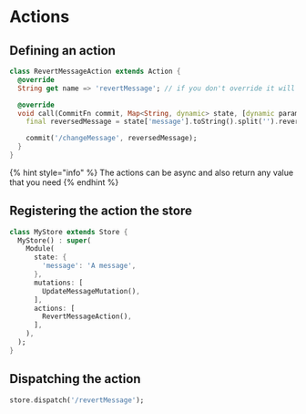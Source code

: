 # Actions

## Defining an action

```dart
class RevertMessageAction extends Action {
  @override
  String get name => 'revertMessage'; // if you don't override it will be the name of class: 'RevertMessageAction' 

  @override
  void call(CommitFn commit, Map<String, dynamic> state, [dynamic params]) async {
    final reversedMessage = state['message'].toString().split('').reversed.join('');

    commit('/changeMessage', reversedMessage);
  }
}

```

{% hint style="info" %}
The actions can be async and also return any value that you need
{% endhint %}

## Registering the action the store

```dart
class MyStore extends Store {
  MyStore() : super(
    Module(
      state: {
        'message': 'A message',
      },
      mutations: [
        UpdateMessageMutation(),
      ],
      actions: [
        RevertMessageAction(),
      ],
    ),
  );
}
```

## Dispatching the action

```dart
store.dispatch('/revertMessage');
```


